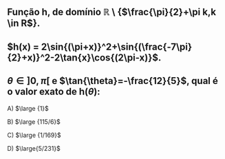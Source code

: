 ## Função h, de domínio $\mathbb{R}$ \ {$\frac{\pi}{2}+\pi k,k \in R$}.
## $h(x) = 2\sin{(\pi+x)}^2+\sin{(\frac{-7\pi}{2}+x)}^2-2\tan{x}\cos{(2\pi-x)}$.
## $\theta \in ]0,\pi[$ e $\tan{\theta}=-\frac{12}{5}$, qual é o valor exato de h($\theta$):


A) $\large {1}$

B) $\large {115/6}$

C) $\large {1/169}$

D) $\large{5/231}$
